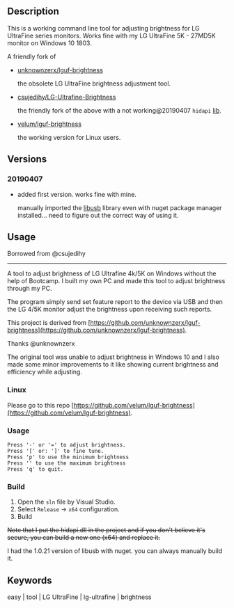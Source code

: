 ## Description

This is a working command line tool for adjusting brightness for LG UltraFine series monitors. Works fine with my LG UltraFine 5K - 27MD5K monitor on Windows 10 1803.

A friendly fork of 

- [unknownzerx/lguf-brightness](https://github.com/unknownzerx/lguf-brightness/)

	the obsolete LG UltraFine brightness adjustment tool.

- [csujedihy/LG-Ultrafine-Brightness](https://github.com/csujedihy/LG-Ultrafine-Brightness)
	
	the friendly fork of the above with a not working@20190407 `hidapi` [lib](https://github.com/signal11/hidapi).

- [velum/lguf-brightness](https://github.com/velum/lguf-brightness/)

	the working version for Linux users.

## Versions

### 20190407

- added first version. works fine with mine.

	manually imported the [libusb](https://github.com/libusb/libusb) library even with nuget package manager installed... need to figure out the correct way of using it.

## Usage

Borrowed from @csujedihy 

---

A tool to adjust brightness of LG Ultrafine 4k/5K on Windows without the help of Bootcamp. I built my own PC and made this tool to adjust brightness through my PC.

The program simply send set feature report to the device via USB and then the LG 4/5K monitor adjust the brightness upon receiving such reports.

This project is derived from [https://github.com/unknownzerx/lguf-brightness](https://github.com/unknownzerx/lguf-brightness). 

Thanks @unknownzerx 

The original tool was unable to adjust brightness in Windows 10 and I also made some minor improvements to it like showing current brightness and efficiency while adjusting.

### Linux

Please go to this repo [https://github.com/velum/lguf-brightness](https://github.com/velum/lguf-brightness).

### Usage

```
Press '-' or '=' to adjust brightness.
Press '[' or: ']' to fine tune.
Press 'p' to use the minimum brightness
Press '' to use the maximum brightness
Press 'q' to quit.
```

### Build

1. Open the `sln` file by Visual Studio.
2. Select `Release` -> `x64` configuration.
3. Build

~~Note that I put the hidapi.dll in the project and if you don't believe it's secure, you can build a new one (x64) and replace it.~~

I had the 1.0.21 version of libusb with nuget. you can always manually build it.

## Keywords

easy | tool | LG UltraFine | lg-ultrafine | brightness
